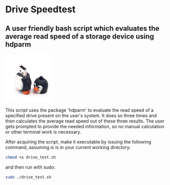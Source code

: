 # Drive Speedtest
## A user friendly bash script which evaluates the average read speed of a storage device using hdparm
![Picture of a penguin style USB drive](penguin_usb.jpg)

This script uses the package 'hdparm' to evaluate the read speed of a specified drive present on the user's system.
It does so three times and then calculates the average read speed out of these three results.
The user gets prompted to provide the needed information, so no manual calculation or other terminal work is necessary.

After acquiring the script, make it executable by issuing the following command, assuming is is in your current working directory:
```bash
chmod +x drive_test.sh
```
and then run with sudo:
```bash
sudo ./drive_test.sh
```
